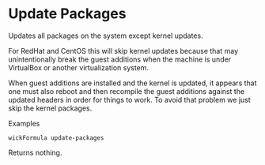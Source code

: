 Update Packages
===============

Updates all packages on the system except kernel updates.

For RedHat and CentOS this will skip kernel updates because that may unintentionally break the guest additions when the machine is under VirtualBox or another virtualization system.

When guest additions are installed and the kernel is updated, it appears that one must also reboot and then recompile the guest additions against the updated headers in order for things to work.  To avoid that problem we just skip the kernel packages.

Examples

    wickFormula update-packages

Returns nothing.


